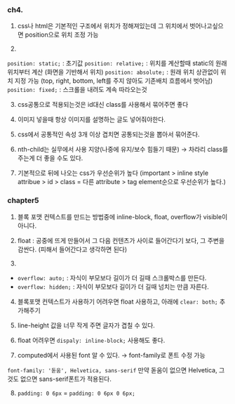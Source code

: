 ### ch4.

1. css나 html은 기본적인 구조에서 위치가 정해져있는데 그 위치에서 벗어나고싶으면
position으로 위치 조정 가능

2. 
`position: static;` : 초기값
`position: relative;` : 위치를 계산할때 static의 원래위치부터 계산 (화면을 기반해서 위치)
`position: absolute;` : 원래 위치 상관없이 위치 지정 가능 (top, right, bottom, left를 주지 않아도 기존배치 흐름에서 벗어남)
`position: fixed;` : 스크롤을 내려도 계속 따라오는것

3. css공통으로 적용되는것은 id대신 class를 사용해서 묶어주면 좋다

4. 이미지 넣을때 항상 이미지를 설명하는 글도 넣어줘야한다.

5. css에서 공통적인 속성 3개 이상 겹치면 공통되는것을 뽑아서 묶어준다.

6. nth-child는 실무에서 사용 지양(나중에 유지/보수 힘들기 때문) 
→ 차라리 class를 주는게 더 좋을 수도 있다.

7. 기본적으로 뒤에 나오는 css가 우선순위가 높다
(important > inline style attribue > id > class = 다른 attribute > tag element순으로  우선순위가 높다.)

### chapter5

1. 블록 포맷 컨텍스트를 만드는 방법중에 inline-block, float, overflow가 visible이 아니다.

2. float : 공중에 뜨게 만들어서 그 다음 컨텐츠가 사이로 들어간다기 보다, 그 주변을 감싼다. (피해서 들어간다고 생각하면 된다)

3. 
- `overflow: auto;` : 자식이 부모보다 길이가 더 길때 스크롤박스를 만든다.
- `overflow: hidden;` : 자식이 부모보다 길이가 더 길때 넘치는 만큼 자른다.

4. 블록포맷 컨텍스트가 사용하기 어려우면 float 사용하고, 아래에 `clear: both;` 추가해주기

5. line-height 값을 너무 작게 주면 글자가 겹칠 수 있다.

6. float 어려우면 `dispaly: inline-block;` 사용해도 좋다.

7. computed에서 사용된 font 알 수 있다. → font-family로 폰트 수정 가능

`font-family: '돋움', Helvetica, sans-serif`
만약 돋움이 없으면 Helvetica, 그것도 없으면 sans-serif폰트가 적용된다.

8. `padding: 0 6px` = `padding: 0 6px 0 6px;`
